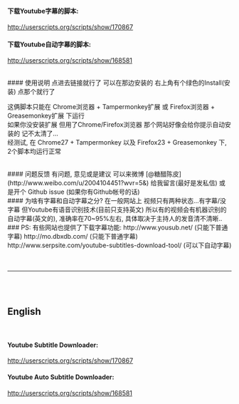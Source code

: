 
#### 下载Youtube字幕的脚本:
http://userscripts.org/scripts/show/170867  

#### 下载Youtube自动字幕的脚本:
http://userscripts.org/scripts/show/168581  


<br>
#### 使用说明
点进去链接就行了 可以在那边安装的  右上角有个绿色的Install(安装)  点那个就行了  

这俩脚本只能在 Chrome浏览器 + Tampermonkey扩展 或 Firefox浏览器 + Greasemonkey扩展 下运行  
如果你没安装扩展 但用了Chrome/Firefox浏览器 那个网站好像会给你提示自动安装的  记不太清了...  
经测试, 在 Chrome27 + Tampermonkey 以及 Firefox23 + Greasemonkey 下, 2个脚本均运行正常  


<br>
#### 问题反馈
有问题, 意见或是建议 可以来微博 [@糖醋陈皮](http://www.weibo.com/u/2004104451?wvr=5&) 给我留言(最好是发私信)  
或是开个 Github issue (如果你有Github帐号的话)  



<br>
#### 为啥有字幕和自动字幕之分?  
在一般网站上 视频只有两种状态...有字幕/没字幕  
但Youtube有语音识别技术(目前只支持英文)  
所以有的视频会有机器识别的自动字幕(英文的), 准确率在70~95%左右, 具体取决于主持人的发音清不清晰..  




<br>
### PS: 有些网站也提供了下载字幕功能:
http://www.yousub.net/  (只能下普通字幕)  
http://mo.dbxdb.com/    (只能下普通字幕)  
http://www.serpsite.com/youtube-subtitles-download-tool/  (可以下自动字幕)  
<br>





<br>
<br>

---

<br>
<br>






## English
<br>

#### Youtube Subtitle Downloader:
http://userscripts.org/scripts/show/170867  


#### Youtube Auto Subtitle Downloader:
http://userscripts.org/scripts/show/168581





<br>
<br>
